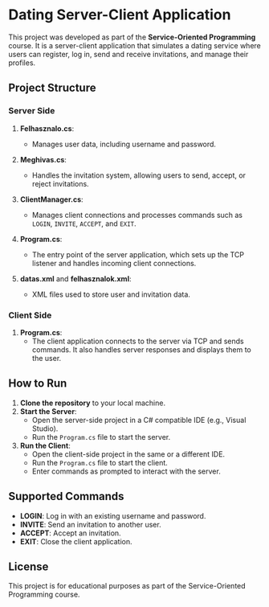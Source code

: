 # Dating Server-Client Application

This project was developed as part of the **Service-Oriented Programming** course. It is a server-client application that simulates a dating service where users can register, log in, send and receive invitations, and manage their profiles.

## Project Structure

### Server Side

1. **Felhasznalo.cs**:
   - Manages user data, including username and password.
   
2. **Meghivas.cs**:
   - Handles the invitation system, allowing users to send, accept, or reject invitations.
   
3. **ClientManager.cs**:
   - Manages client connections and processes commands such as `LOGIN`, `INVITE`, `ACCEPT`, and `EXIT`.

4. **Program.cs**:
   - The entry point of the server application, which sets up the TCP listener and handles incoming client connections.

5. **datas.xml** and **felhasznalok.xml**:
   - XML files used to store user and invitation data.

### Client Side

1. **Program.cs**:
   - The client application connects to the server via TCP and sends commands. It also handles server responses and displays them to the user.

## How to Run

1. **Clone the repository** to your local machine.
2. **Start the Server**:
   - Open the server-side project in a C# compatible IDE (e.g., Visual Studio).
   - Run the `Program.cs` file to start the server.
3. **Run the Client**:
   - Open the client-side project in the same or a different IDE.
   - Run the `Program.cs` file to start the client.
   - Enter commands as prompted to interact with the server.

## Supported Commands

- **LOGIN**: Log in with an existing username and password.
- **INVITE**: Send an invitation to another user.
- **ACCEPT**: Accept an invitation.
- **EXIT**: Close the client application.

## License

This project is for educational purposes as part of the Service-Oriented Programming course.

